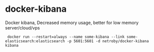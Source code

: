 # docker-kibana

Docker kibana, Decreased memory usage, better for low memory server/cloud/vps

```
 docker run --restart=always --name some-kibana --link some-elasticsearch:elasticsearch -p 5601:5601 -d netroby/docker-kibana kibana
```
